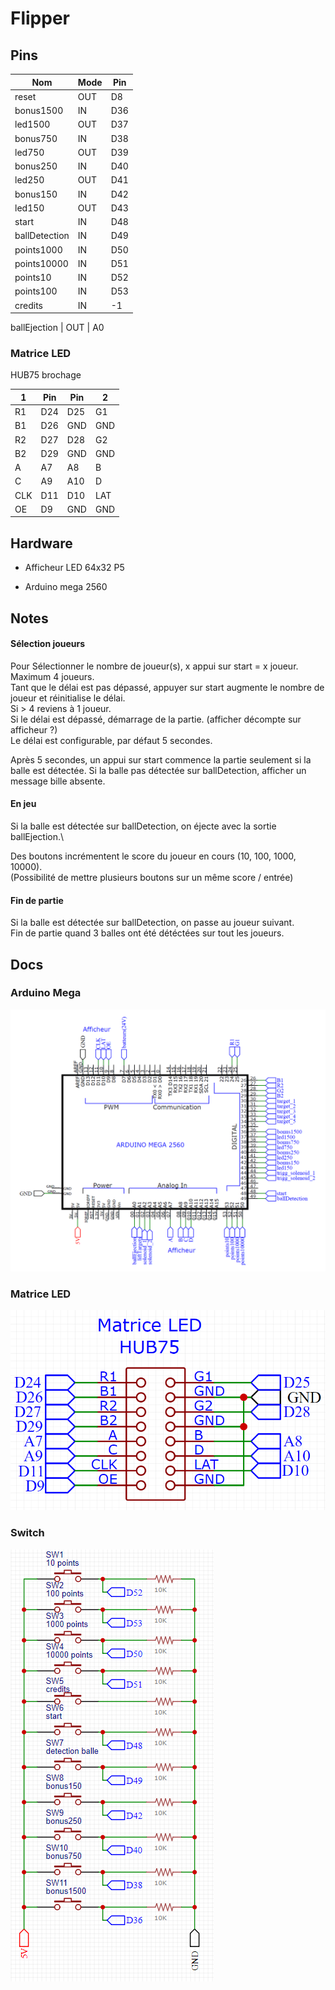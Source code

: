 # Flipper

## Pins

Nom           | Mode | Pin
--------------|------|----
reset         | OUT  | D8
bonus1500     | IN   | D36
led1500       | OUT  | D37
bonus750      | IN   | D38
led750        | OUT  | D39
bonus250      | IN   | D40
led250        | OUT  | D41
bonus150      | IN   | D42
led150        | OUT  | D43
start         | IN   | D48
ballDetection | IN   | D49
points1000    | IN   | D50
points10000   | IN   | D51
points10      | IN   | D52
points100     | IN   | D53
credits       | IN   | -1

ballEjection  | OUT  | A0

### Matrice LED
HUB75 brochage

 1  | Pin | Pin | 2
----|-----|-----|----
R1  | D24 | D25 | G1
B1  | D26 | GND | GND
R2  | D27 | D28 | G2
B2  | D29 | GND | GND
A   | A7  | A8  | B
C   | A9  | A10 | D
CLK | D11 | D10 | LAT
OE  | D9  | GND | GND

## Hardware

- Afficheur LED 64x32 P5
<!-- [https://circuitdigest.com/microcontroller-projects/digital-notice-board-using-p10-led-matrix-display-and-arduino] -->
<!-- matrice pins standard : [https://www.hackster.io/Maddy/using-the-dfrobot-rgb-led-matrix-921141] -->
- Arduino mega 2560

## Notes

#### Sélection joueurs
Pour Sélectionner le nombre de joueur(s), x appui sur start = x joueur. Maximum 4 joueurs.\
Tant que le délai est pas dépassé, appuyer sur start augmente le nombre de joueur et réinitialise le délai.\
Si > 4 reviens à 1 joueur.\
Si le délai est dépassé, démarrage de la partie. (afficher décompte sur afficheur ?)\
Le délai est configurable, par défaut 5 secondes.

Après 5 secondes, un appui sur start commence la partie seulement si la balle est détectée.
Si la balle pas détectée sur ballDetection, afficher un message bille absente.

#### En jeu
Si la balle est détectée sur ballDetection, on éjecte avec la sortie ballEjection.\

Des boutons incrémentent le score du joueur en cours (10, 100, 1000, 10000).\
(Possibilité de mettre plusieurs boutons sur un même score / entrée)

#### Fin de partie
Si la balle est détectée sur ballDetection, on passe au joueur suivant.\
Fin de partie quand 3 balles ont été détéctées sur tout les joueurs.

## Docs
### Arduino Mega
![Mega2560](https://github.com/Erinell/Flipper/blob/master/docs/img/Schematic_ArduinoMega_2023-06-12.png?raw=true)

### Matrice LED
![Matrice LED](https://github.com/Erinell/Flipper/blob/master/docs/img/Schematic_Matrix_2023-06-08.png?raw=true)

### Switch
![Switch](https://github.com/Erinell/Flipper/blob/master/docs/img/Schematic_Switchs_2023-06-08.png?raw=true)

